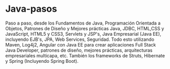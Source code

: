 # Java-pasos
Paso a paso, desde los Fundamentos de Java, Programación Orientada a Objetos, Patrones de Diseño y Mejores prácticas Java, JDBC, HTML,CSS y JavaScript, HTML5 y CSS3, Servlets y JSP's, Java Empresarial (Java EE), incluyendo EJB's, JPA, Web Services, Seguridad. Todo esto utilizando Maven, Log4j2, Angular con Java EE para crear aplicaciones Full Stack Java Developer, patrones de diseño, mejores prácticas, arquitecturas empresariales multicapa, etc.  También los frameworks de Struts, Hibernate y Spring (Incluyendo Spring Boot).
